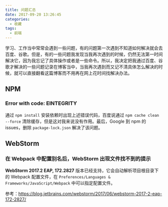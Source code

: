 ```yaml
---
title: 问题汇总
date: 2017-09-20 13:26:45
categories:
  - 收藏
tags:
  - 前端
---
```

学习、工作当中常常会遇到一些问题，有的问题第一次遇到不知道如何解决就会去百度、谷歌。但是，有的一些问题我发现当我再次遇到的时候，仍然无法第一时间解决它，因为我忘记了具体操作或者是一些命令。所以，我决定把我通过百度、谷歌才解决的一些问题记录在博客当中，当我再次遇到而又记不清具体怎么解决的时候，就可以直接翻看这篇博客而不用再在网上花时间找解决办法。

<!-- more -->

## NPM

### Error with code: EINTEGRITY

通过 `npm install` 安装依赖时出现上述错误代码，百度说通过 `npm cache clean --force` 清除缓存，但是这对我来说没有作用。最后，Google 到 npm 的 issues，删除 `package-lock.json` 解决了该问题。


## WebStorm

### 在 Webpack 中配置别名后，WebStorm 出现文件找不到的提示

**WebStorm 2017.2 EAP, 172.2827** 版本已经支持，它会自动解析项目根目录下的 Webpack 配置文件，在 `Preferences/Languages & Frameworks/JavaScript/Webpack` 中可以指定配置文件。

参考：https://blog.jetbrains.com/webstorm/2017/06/webstorm-2017-2-eap-172-2827/